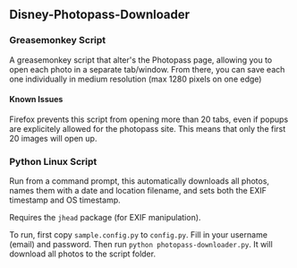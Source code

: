 ## Disney-Photopass-Downloader
### Greasemonkey Script
A greasemonkey script that alter's the Photopass page, allowing you to open each photo in a separate tab/window. From there, you can save each one individually in medium resolution (max 1280 pixels on one edge)

#### Known Issues
Firefox prevents this script from opening more than 20 tabs, even if popups are explicitely allowed for the photopass site. This means that only the first 20 images will open up.

### Python Linux Script
Run from a command prompt, this automatically downloads all photos, names them with a date and location filename, and sets both the EXIF timestamp and OS timestamp.

Requires the `jhead` package (for EXIF manipulation).

To run, first copy `sample.config.py` to `config.py`. Fill in your username (email) and password. Then run `python photopass-downloader.py`. It will download all photos to the script folder.